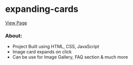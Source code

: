 # expanding-cards

[View Page](https://amrdesai.github.io/expanding-cards/)

### About: 
- Project Built using HTML, CSS, JavaScript 
- Image card expands on click
- Can be use for Image Gallery, FAQ section & much more
